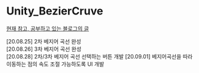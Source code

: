 # Unity_BezierCruve

[현재 참고, 공부하고 있는 블로그의 글](http://kyuniitale.blog.me/40022945907)  

[20.08.25] 2차 베지어 곡선 완성  
[20.08.26] 3차 베지어 곡선 완성  
[20.08.28] 2차/3차 베지어 곡선 선택하는 버튼 개발
[20.09.01] 베지어곡선을 따라 이동하는 점의 속도 조절 가능하도록 UI 개발
